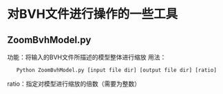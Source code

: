 # 对BVH文件进行操作的一些工具

## ZoomBvhModel.py
 功能：将输入的BVH文件所描述的模型整体进行缩放
 用法：
 
       Python ZoomBvhModel.py [input file dir] [output file dir] [ratio]
 
  ratio：指定对模型进行缩放的倍数（需要为整数）
